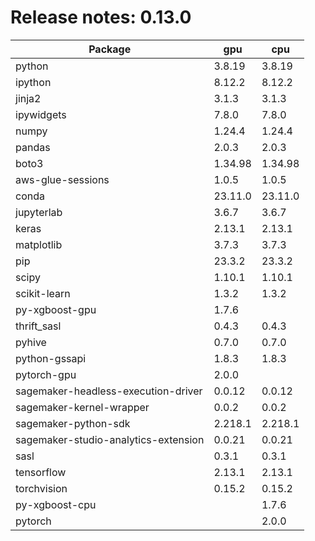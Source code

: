 # Release notes: 0.13.0

Package | gpu| cpu
---|---|---
python|3.8.19|3.8.19
ipython|8.12.2|8.12.2
jinja2|3.1.3|3.1.3
ipywidgets|7.8.0|7.8.0
numpy|1.24.4|1.24.4
pandas|2.0.3|2.0.3
boto3|1.34.98|1.34.98
aws-glue-sessions|1.0.5|1.0.5
conda|23.11.0|23.11.0
jupyterlab|3.6.7|3.6.7
keras|2.13.1|2.13.1
matplotlib|3.7.3|3.7.3
pip|23.3.2|23.3.2
scipy|1.10.1|1.10.1
scikit-learn|1.3.2|1.3.2
py-xgboost-gpu|1.7.6| 
thrift_sasl|0.4.3|0.4.3
pyhive|0.7.0|0.7.0
python-gssapi|1.8.3|1.8.3
pytorch-gpu|2.0.0| 
sagemaker-headless-execution-driver|0.0.12|0.0.12
sagemaker-kernel-wrapper|0.0.2|0.0.2
sagemaker-python-sdk|2.218.1|2.218.1
sagemaker-studio-analytics-extension|0.0.21|0.0.21
sasl|0.3.1|0.3.1
tensorflow|2.13.1|2.13.1
torchvision|0.15.2|0.15.2
py-xgboost-cpu| |1.7.6
pytorch| |2.0.0
